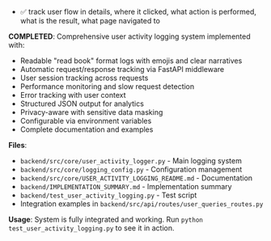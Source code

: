 - ✅ track user flow in details, where it clicked, what action is performed, what is the result, what page navigated to

**COMPLETED**: Comprehensive user activity logging system implemented with:
- Readable "read book" format logs with emojis and clear narratives
- Automatic request/response tracking via FastAPI middleware  
- User session tracking across requests
- Performance monitoring and slow request detection
- Error tracking with user context
- Structured JSON output for analytics
- Privacy-aware with sensitive data masking
- Configurable via environment variables
- Complete documentation and examples

**Files**: 
- `backend/src/core/user_activity_logger.py` - Main logging system
- `backend/src/core/logging_config.py` - Configuration management
- `backend/src/core/USER_ACTIVITY_LOGGING_README.md` - Documentation
- `backend/IMPLEMENTATION_SUMMARY.md` - Implementation summary
- `backend/test_user_activity_logging.py` - Test script
- Integration examples in `backend/src/api/routes/user_queries_routes.py`

**Usage**: System is fully integrated and working. Run `python test_user_activity_logging.py` to see it in action.
